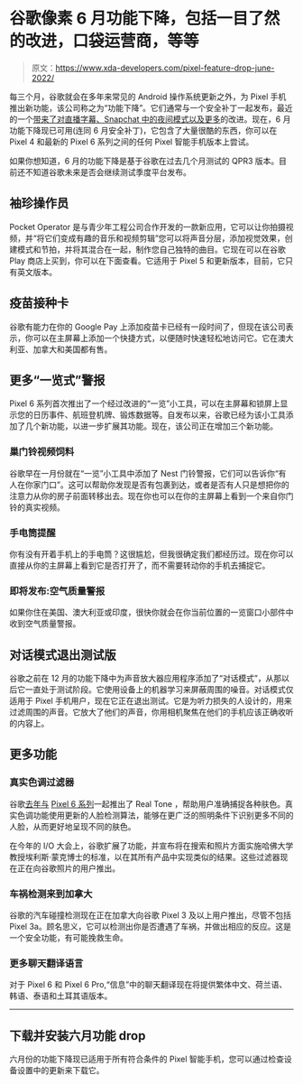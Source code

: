 # 谷歌像素 6 月功能下降，包括一目了然的改进，口袋运营商，等等

> 原文：<https://www.xda-developers.com/pixel-feature-drop-june-2022/>

每三个月，谷歌就会在多年来常见的 Android 操作系统更新之外，为 Pixel 手机推出新功能，该公司称之为“功能下降”。它们通常与一个安全补丁一起发布，最近的一个[带来了对直播字幕、Snapchat 中的夜间模式以及更多](https://www.xda-developers.com/pixel-feature-drop-march-2022/)的改进。现在，6 月功能下降现已可用(连同 6 月安全补丁)，它包含了大量很酷的东西，你可以在 Pixel 4 和最新的 Pixel 6 系列之间的任何 Pixel 智能手机版本上尝试。

如果你想知道，6 月的功能下降是基于谷歌在过去几个月测试的 QPR3 版本。目前还不知道谷歌未来是否会继续测试季度平台发布。

## 袖珍操作员

Pocket Operator 是与青少年工程公司合作开发的一款新应用，它可以让你拍摄视频，并“将它们变成有趣的音乐和视频剪辑”您可以将声音分层，添加视觉效果，创建模式和节拍，并将其混合在一起，制作您自己独特的曲目。它现在可以在谷歌 Play 商店上买到，你可以在下面查看。它适用于 Pixel 5 和更新版本，目前，它只有英文版本。

## 疫苗接种卡

谷歌有能力在你的 Google Pay 上添加疫苗卡已经有一段时间了，但现在该公司表示，你可以在主屏幕上添加一个快捷方式，以便随时快速轻松地访问它。它在澳大利亚、加拿大和美国都有售。

## 更多“一览式”警报

Pixel 6 系列首次推出了一个经过改进的“一览”小工具，可以在主屏幕和锁屏上显示您的日历事件、航班登机牌、锻炼数据等。自发布以来，谷歌已经为该小工具添加了几个新功能，以进一步扩展其功能。现在，该公司正在增加三个新功能。

### 巢门铃视频饲料

谷歌早在一月份就在“一览”小工具中添加了 Nest 门铃警报，它们可以告诉你“有人在你家门口”。这可以帮助你发现是否有包裹到达，或者是否有人只是想把你的注意力从你的房子前面转移出去。现在你也可以在你的主屏幕上看到一个来自你门铃的真实视频。

### 手电筒提醒

你有没有开着手机上的手电筒？这很尴尬，但我很确定我们都经历过。现在你可以直接从你的主屏幕上看到它是否打开了，而不需要转动你的手机去捕捉它。

### 即将发布:空气质量警报

如果你住在美国、澳大利亚或印度，很快你就会在你当前位置的一览窗口小部件中收到空气质量警报。

## 对话模式退出测试版

谷歌之前在 12 月的功能下降中为声音放大器应用程序添加了“对话模式”，从那以后它一直处于测试阶段。它使用设备上的机器学习来屏蔽周围的噪音。对话模式仅适用于 Pixel 手机用户，现在它正在退出测试。它是为听力损失的人设计的，用来过滤周围的声音。它放大了他们的声音，你用相机聚焦在他们的手机应该正确收听的内容上。

## 更多功能

### 真实色调过滤器

谷歌[去年与](https://www.xda-developers.com/pixel-6-camera-will-improve-skin-tones-in-photos-with-real-tone/) [Pixel 6 系列](https://www.xda-developers.com/google-pixel-6/)一起推出了 Real Tone ，帮助用户准确捕捉各种肤色。真实色调功能使用更新的人脸检测算法，能够在更广泛的照明条件下识别更多不同的人脸，从而更好地呈现不同的肤色。

在今年的 I/O 大会上，谷歌扩展了功能，并宣布将在搜索和照片方面实施哈佛大学教授埃利斯·蒙克博士的标准，以在其所有产品中实现类似的结果。这些过滤器现在正在向谷歌照片的用户推出。

### 车祸检测来到加拿大

谷歌的汽车碰撞检测现在正在加拿大向谷歌 Pixel 3 及以上用户推出，尽管不包括 Pixel 3a。顾名思义，它可以检测出你是否遭遇了车祸，并做出相应的反应。这是一个安全功能，有可能挽救生命。

### 更多聊天翻译语言

对于 Pixel 6 和 Pixel 6 Pro,“信息”中的聊天翻译现在将提供繁体中文、荷兰语、韩语、泰语和土耳其语版本。

* * *

## 下载并安装六月功能 drop

六月份的功能下降现已适用于所有符合条件的 Pixel 智能手机，您可以通过检查设备设置中的更新来下载它。